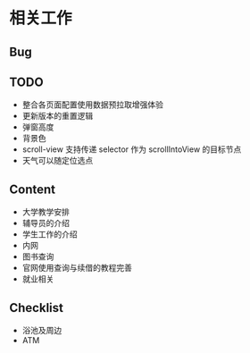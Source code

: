 # 相关工作

## Bug

## TODO

- 整合各页面配置使用数据预拉取增强体验
- 更新版本的重置逻辑
- 弹窗高度
- 背景色
- scroll-view 支持传递 selector 作为 scrollIntoView 的目标节点
- 天气可以随定位选点

## Content

- 大学教学安排
- 辅导员的介绍
- 学生工作的介绍
- 内网
- 图书查询
- 官网使用查询与续借的教程完善
- 就业相关

## Checklist

- 浴池及周边
- ATM
